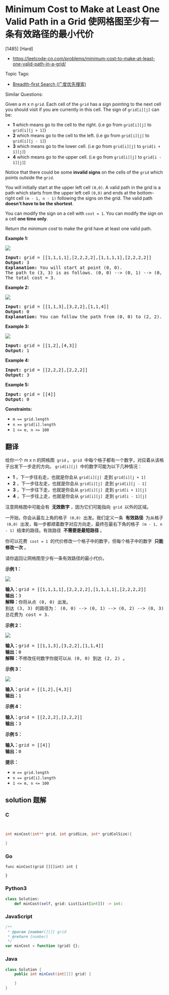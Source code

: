 # Minimum Cost to Make at Least One Valid Path in a Grid 使网格图至少有一条有效路径的最小代价

[1485] [Hard]

- https://leetcode-cn.com/problems/minimum-cost-to-make-at-least-one-valid-path-in-a-grid/

Topic Tags:

- [Breadth-first Search (广度优先搜索)](https://leetcode-cn.com/tag/breadth-first-search/)

Similar Questions:

Given a _m_ x _n_ `grid`. Each cell of the `grid` has a sign pointing to the next cell you should visit if you are currently in this cell. The sign of `grid[i][j]` can be:

- **1** which means go to the cell to the right. (i.e go from `grid[i][j]` to `grid[i][j + 1]`)
- **2** which means go to the cell to the left. (i.e go from `grid[i][j]` to `grid[i][j - 1]`)
- **3** which means go to the lower cell. (i.e go from `grid[i][j]` to `grid[i + 1][j]`)
- **4** which means go to the upper cell. (i.e go from `grid[i][j]` to `grid[i - 1][j]`)

Notice that there could be some **invalid signs** on the cells of the `grid` which points outside the `grid`.

You will initially start at the upper left cell `(0,0)`. A valid path in the grid is a path which starts from the upper left cell `(0,0)` and ends at the bottom-right cell `(m - 1, n - 1)` following the signs on the grid. The valid path **doesn't have to be the shortest**.

You can modify the sign on a cell with `cost = 1`. You can modify the sign on a cell **one time only**.

Return _the minimum cost_ to make the grid have at least one valid path.

**Example 1:**

![](https://assets.leetcode.com/uploads/2020/02/13/grid1.png)

<pre><strong>Input:</strong> grid = [[1,1,1,1],[2,2,2,2],[1,1,1,1],[2,2,2,2]]
<strong>Output:</strong> 3
<strong>Explanation:</strong> You will start at point (0, 0).
The path to (3, 3) is as follows. (0, 0) --&gt; (0, 1) --&gt; (0, 2) --&gt; (0, 3) change the arrow to down with cost = 1 --&gt; (1, 3) --&gt; (1, 2) --&gt; (1, 1) --&gt; (1, 0) change the arrow to down with cost = 1 --&gt; (2, 0) --&gt; (2, 1) --&gt; (2, 2) --&gt; (2, 3) change the arrow to down with cost = 1 --&gt; (3, 3)
The total cost = 3.
</pre>

**Example 2:**

![](https://assets.leetcode.com/uploads/2020/02/13/grid2.png)

<pre><strong>Input:</strong> grid = [[1,1,3],[3,2,2],[1,1,4]]
<strong>Output:</strong> 0
<strong>Explanation:</strong> You can follow the path from (0, 0) to (2, 2).
</pre>

**Example 3:**

![](https://assets.leetcode.com/uploads/2020/02/13/grid3.png)

<pre><strong>Input:</strong> grid = [[1,2],[4,3]]
<strong>Output:</strong> 1
</pre>

**Example 4:**

<pre><strong>Input:</strong> grid = [[2,2,2],[2,2,2]]
<strong>Output:</strong> 3
</pre>

**Example 5:**

<pre><strong>Input:</strong> grid = [[4]]
<strong>Output:</strong> 0
</pre>

**Constraints:**

- `m == grid.length`
- `n == grid[i].length`
- `1 <= m, n <= 100`

## 翻译

给你一个 m x n 的网格图  `grid` 。 `grid`  中每个格子都有一个数字，对应着从该格子出发下一步走的方向。 `grid[i][j]`  中的数字可能为以下几种情况：

- **1** ，下一步往右走，也就是你会从 `grid[i][j]`  走到 `grid[i][j + 1]`
- **2** ，下一步往左走，也就是你会从 `grid[i][j]`  走到 `grid[i][j - 1]`
- **3** ，下一步往下走，也就是你会从 `grid[i][j]`  走到 `grid[i + 1][j]`
- **4** ，下一步往上走，也就是你会从 `grid[i][j]`  走到 `grid[i - 1][j]`

注意网格图中可能会有  **无效数字** ，因为它们可能指向  `grid`  以外的区域。

一开始，你会从最左上角的格子  `(0,0)`  出发。我们定义一条  **有效路径**  为从格子  `(0,0)`  出发，每一步都顺着数字对应方向走，最终在最右下角的格子  `(m - 1, n - 1)`  结束的路径。有效路径  **不需要是最短路径** 。

你可以花费  `cost = 1`  的代价修改一个格子中的数字，但每个格子中的数字  **只能修改一次** 。

请你返回让网格图至少有一条有效路径的最小代价。

**示例 1：**

![](https://assets.leetcode-cn.com/aliyun-lc-upload/uploads/2020/02/29/grid1.png)

<pre><strong>输入：</strong>grid = [[1,1,1,1],[2,2,2,2],[1,1,1,1],[2,2,2,2]]
<strong>输出：</strong>3
<strong>解释：</strong>你将从点 (0, 0) 出发。
到达 (3, 3) 的路径为： (0, 0) --&gt; (0, 1) --&gt; (0, 2) --&gt; (0, 3) 花费代价 cost = 1 使方向向下 --&gt; (1, 3) --&gt; (1, 2) --&gt; (1, 1) --&gt; (1, 0) 花费代价 cost = 1 使方向向下 --&gt; (2, 0) --&gt; (2, 1) --&gt; (2, 2) --&gt; (2, 3) 花费代价 cost = 1 使方向向下 --&gt; (3, 3)
总花费为 cost = 3.
</pre>

**示例 2：**

![](https://assets.leetcode-cn.com/aliyun-lc-upload/uploads/2020/02/29/grid2.png)

<pre><strong>输入：</strong>grid = [[1,1,3],[3,2,2],[1,1,4]]
<strong>输出：</strong>0
<strong>解释：</strong>不修改任何数字你就可以从 (0, 0) 到达 (2, 2) 。
</pre>

**示例 3：**

![](https://assets.leetcode-cn.com/aliyun-lc-upload/uploads/2020/02/29/grid3.png)

<pre><strong>输入：</strong>grid = [[1,2],[4,3]]
<strong>输出：</strong>1
</pre>

**示例 4：**

<pre><strong>输入：</strong>grid = [[2,2,2],[2,2,2]]
<strong>输出：</strong>3
</pre>

**示例 5：**

<pre><strong>输入：</strong>grid = [[4]]
<strong>输出：</strong>0
</pre>

**提示：**

- `m == grid.length`
- `n == grid[i].length`
- `1 <= m, n <= 100`

## solution 题解

### C

```c


int minCost(int** grid, int gridSize, int* gridColSize){

}


```

### Go

```golang
func minCost(grid [][]int) int {

}
```

### Python3

```python
class Solution:
    def minCost(self, grid: List[List[int]]) -> int:
```

### JavaScript

```javascript
/**
 * @param {number[][]} grid
 * @return {number}
 */
var minCost = function (grid) {};
```

### Java

```java
class Solution {
    public int minCost(int[][] grid) {

    }
}
```
